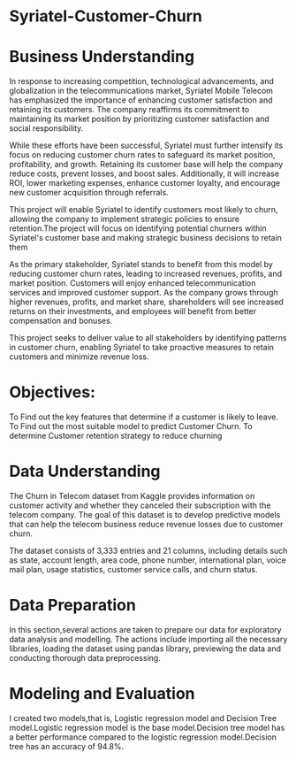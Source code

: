 # Syriatel-Customer-Churn
# Business Understanding
In response to increasing competition, technological advancements, and globalization in the telecommunications market, Syriatel Mobile Telecom has emphasized the importance of enhancing customer satisfaction and retaining its customers. The company reaffirms its commitment to maintaining its market position by prioritizing customer satisfaction and social responsibility.

While these efforts have been successful, Syriatel must further intensify its focus on reducing customer churn rates to safeguard its market position, profitability, and growth. Retaining its customer base will help the company reduce costs, prevent losses, and boost sales. Additionally, it will increase ROI, lower marketing expenses, enhance customer loyalty, and encourage new customer acquisition through referrals.

This project will enable Syriatel to identify customers most likely to churn, allowing the company to implement strategic policies to ensure retention.The project will focus on identifying potential churners within Syriatel's customer base and making strategic business decisions to retain them

As the primary stakeholder, Syriatel stands to benefit from this model by reducing customer churn rates, leading to increased revenues, profits, and market position. Customers will enjoy enhanced telecommunication services and improved customer support. As the company grows through higher revenues, profits, and market share, shareholders will see increased returns on their investments, and employees will benefit from better compensation and bonuses.

This project seeks to deliver value to all stakeholders by identifying patterns in customer churn, enabling Syriatel to take proactive measures to retain customers and minimize revenue loss.
# Objectives:

To Find out the key features that determine if a customer is likely to leave.
To Find out the most suitable model to predict Customer Churn.
To determine Customer retention strategy to reduce churning
# Data Understanding
The Churn in Telecom dataset from Kaggle provides information on customer activity and whether they canceled their subscription with the telecom company. The goal of this dataset is to develop predictive models that can help the telecom business reduce revenue losses due to customer churn.

The dataset consists of 3,333 entries and 21 columns, including details such as state, account length, area code, phone number, international plan, voice mail plan, usage statistics, customer service calls, and churn status.
# Data Preparation
In this section,several actions are taken to prepare our data for exploratory data analysis and modelling. The actions include importing all the necessary libraries, loading the dataset using pandas library, previewing the data and conducting thorough data preprocessing.
# Modeling and Evaluation
I created two models,that is, Logistic regression model and Decision Tree model.Logistic regression model is the base model.Decision tree model has a better performance compared to the logistic regression model.Decision tree has an accuracy of 94.8%.
